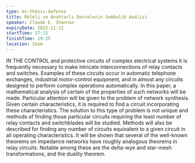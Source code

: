 ```yaml
---
type: ms-thesis-defense
title: Röleli ve Anahtarlı Devrelerin Sembolik Analizi
speaker: Claude E. Shannon
expiryDate: 2022-11-12
startTime: 17:15
finishTime: 19:15
location: Zoom
---
```


IN THE CONTROL and protective circuits of complex electrical systems it is
frequently necessary to make intricate interconnections of relay contacts and
switches. Examples of these circuits occur in automatic telephone exchanges,
industrial motor-control equipment, and in almost any circuits designed to
perform complex operations automatically. In this paper, a mathematical analysis
of certain of the properties of such networks will be made. Particular attention
will be given to the problem of network synthesis. Given certain
characteristics, it is required to find a circuit incorporating these
characteristics. The solution to this type of problem is not unique and methods
of finding those particular circuits requiring the least number of relay
contacts and switchblades will be studied. Methods will also be described for
finding any number of circuits equivalent to a given circuit in all operating
characteristics. It will be shown that several of the well-known theorems on
impedance networks have roughly analogous theorems in relay circuits. Notable
among these are the delta-wye and star-mesh transformations, and the duality
theorem.
